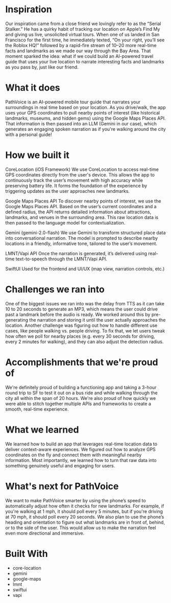 # Inspiration

Our inspiration came from a close friend we lovingly refer to as the “Serial Stalker.” He has a quirky habit of tracking our location on Apple’s Find My and giving us live, unsolicited virtual tours. When one of us landed in San Francisco for the first time, he immediately texted, “On your right, you’ll see the Roblox HQ!” followed by a rapid-fire stream of 10–20 more real-time facts and landmarks as we made our way through the Bay Area. That moment sparked the idea: what if we could build an AI-powered travel guide that uses your live location to narrate interesting facts and landmarks as you pass by, just like our friend.

# What it does

PathVoice is an AI-powered mobile tour guide that narrates your surroundings in real time based on your location. As you drive/walk, the app uses your GPS coordinates to pull nearby points of interest (like historical landmarks, museums, and hidden gems) using the Google Maps Places API. That information is then passed into an LLM (Gemini in our case), which generates an engaging spoken narration as if you're walking around the city with a personal guide!

# How we built it

CoreLocation (iOS Framework) We use CoreLocation to access real-time GPS coordinates directly from the user's device. This allows the app to continuously track the user’s movement with high accuracy while preserving battery life. It forms the foundation of the experience by triggering updates as the user approaches new landmarks.

Google Maps Places API To discover nearby points of interest, we use the Google Maps Places API. Based on the user’s current coordinates and a defined radius, the API returns detailed information about attractions, landmarks, and venues in the surrounding area. This raw location data is then passed to the language model for contextualization.

Gemini (gemini-2.0-flash) We use Gemini to transform structured place data into conversational narration. The model is prompted to describe nearby locations in a friendly, informative tone, tailored to the user’s movement.

LMNT/Vapi API Once the narration is generated, it’s delivered using real-time text-to-speech through the LMNT/Vapi API.

SwiftUI Used for the frontend and UI/UX (map view, narration controls, etc.)

# Challenges we ran into

One of the biggest issues we ran into was the delay from TTS as it can take 10 to 20 seconds to generate an MP3, which means the user could drive past a landmark before the audio is ready. We worked around this by pre-generating the narration and storing it until the user actually approaches the location. Another challenge was figuring out how to handle different use cases, like people walking vs. people driving. To fix that, we let users tweak how often we poll for nearby places (e.g. every 30 seconds for driving, every 2 minutes for walking), and they can also adjust the detection radius.

# Accomplishments that we're proud of

We're definitely proud of building a functioning app and taking a 3-hour round trip to SF to test it out on a bus ride and while walking through the city all within the span of 20 hours. We're also proud of how quickly we were able to stitch together multiple APIs and frameworks to create a smooth, real-time experience.

# What we learned

We learned how to build an app that leverages real-time location data to deliver context-aware experiences. We figured out how to analyze GPS coordinates on the fly and connect them with meaningful nearby information. Most importantly, we learned how to turn that raw data into something genuinely useful and engaging for users.

# What's next for PathVoice

We want to make PathVoice smarter by using the phone’s speed to automatically adjust how often it checks for new landmarks. For example, if you're walking at 1 mph, it should poll every 5 minutes, but if you're driving at 70 mph, it should poll every 20 seconds. We also plan to use the phone’s heading and orientation to figure out what landmarks are in front of, behind, or to the side of the user. This would allow us to make the narration feel even more directional and immersive.

# Built With
- core-location
- gemini
- google-maps
- lmnt
- swiftui
- vapi
